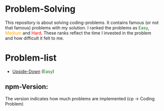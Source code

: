 # Problem-Solving
This repository is about solving coding-problems. It contains famous (or not that famous) problems with my solution. I ranked the problems as <span style="color:green">Easy</span>, <span style="color:orange">Medium</span> and <span style="color:red">Hard</span>. These ranks reflect the time I invested in the problem and how difficult it felt to me.

# Problem-list
- [Upside-Down](./Problems/Upside-Down/README.md) (<span style="color:green">Easy</span>)

## npm-Version:
The version indicates how much problems are implemented (cp -> Coding Problem)